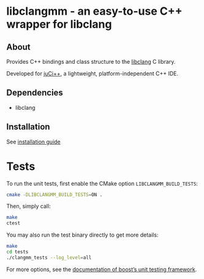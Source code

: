 # libclangmm - an easy-to-use C++ wrapper for libclang #

## About ##
Provides C++ bindings and class structure to the [libclang](http://www.llvm.org) C library.

Developed for [juCi++](https://github.com/cppit/jucipp), a lightweight, platform-independent C++ IDE.

## Dependencies ##
* libclang

## Installation ##
See [installation guide](https://github.com/cppit/libclangmm/blob/master/docs/install.md)

# Tests #
To run the unit tests, first enable the CMake option `LIBCLANGMM_BUILD_TESTS`:
```sh
cmake -DLIBCLANGMM_BUILD_TESTS=ON .
```
Then, simply call:
```sh
make
ctest
```
You may also run the test binary directly to get more details:
```sh
make
cd tests
./clangmm_tests --log_level=all
```
For more options, see the [documentation of boost’s unit testing framework](http://www.boost.org/doc/libs/1_58_0/libs/test/doc/html/utf/user-guide/runtime-config/reference.html).
